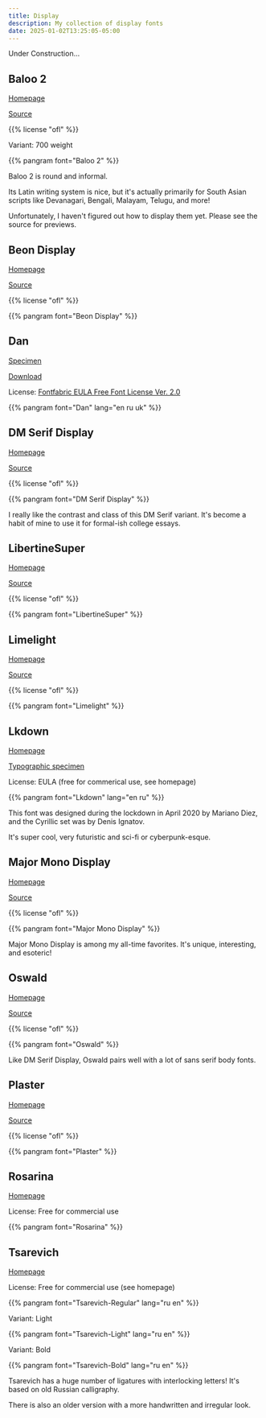 ```yaml
---
title: Display
description: My collection of display fonts
date: 2025-01-02T13:25:05-05:00
---
```


Under Construction...

## Baloo 2

[Homepage](https://fonts.google.com/specimen/Baloo+2)

[Source](https://github.com/EkType/Baloo2)

{{% license "ofl" %}}

<span class="primary">Variant</span>: 700 weight

{{% pangram font="Baloo 2" %}}

Baloo 2 is round and informal.

Its Latin writing system is nice, but it's actually primarily for South Asian scripts
like Devanagari, Bengali, Malayam, Telugu, and more!

Unfortunately, I haven't figured out how to display them yet. Please see the source
for previews.

## Beon Display

[Homepage](https://noirblancrouge.com/fonts/beon-display)

[Source](https://github.com/noirblancrouge/Beon)

{{% license "ofl" %}}

{{% pangram font="Beon Display" %}}

## Dan

[Specimen](https://www.behance.net/gallery/501615/DAN-Free-Font)

[Download](https://localfonts.eu/freefonts/decorative-cyrillic-free-fonts/dan)

License: [Fontfabric EULA Free Font License Ver. 2.0](https://localfonts.eu/wp-content/uploads/2017/12/EULA-Free-Font-License-Ver.-2.0.pdf)

{{% pangram font="Dan" lang="en ru uk" %}}

## DM Serif Display

[Homepage](https://fonts.google.com/specimen/DM+Serif+Display)

[Source](https://github.com/googlefonts/dm-fonts)

{{% license "ofl" %}}

{{% pangram font="DM Serif Display" %}}

I really like the contrast and class of this DM Serif variant.
It's become a habit of mine to use it for formal-ish college essays.

## LibertineSuper

[Homepage](https://noirblancrouge.com/fonts/libertinesuper)

[Source](https://github.com/noirblancrouge/LibertineSuper)

{{% license "ofl" %}}

{{% pangram font="LibertineSuper" %}}

## Limelight

[Homepage](https://fonts.google.com/specimen/Limelight)

[Source](https://github.com/librefonts/limelight)

{{% license "ofl" %}}

{{% pangram font="Limelight" %}}

## Lkdown

[Homepage](https://rostype.com/lkdown)

[Typographic specimen](https://www.behance.net/gallery/95166229/Lkdown-Free-font?locale=en_US)

License: EULA (free for commerical use, see homepage)

{{% pangram font="Lkdown" lang="en ru" %}}

This font was designed during the lockdown in April 2020 by Mariano Diez, and the
Cyrillic set was by Denis Ignatov.

It's super cool, very futuristic and sci-fi or cyberpunk-esque.

## Major Mono Display

[Homepage](https://fonts.google.com/specimen/Major+Mono+Display)

[Source](https://github.com/googlefonts/majormono)

{{% license "ofl" %}}

{{% pangram font="Major Mono Display" %}}

Major Mono Display is among my all-time favorites. It's unique, interesting, and esoteric!

## Oswald

[Homepage](https://fonts.google.com/specimen/Oswald)

[Source](https://github.com/googlefonts/OswaldFont)

{{% license "ofl" %}}

{{% pangram font="Oswald" %}}

Like DM Serif Display, Oswald pairs well with a lot of sans serif body fonts.

## Plaster

[Homepage](https://fonts.google.com/specimen/Plaster)

[Source](https://github.com/SorkinType/Plaster)

{{% license "ofl" %}}

{{% pangram font="Plaster" %}}

## Rosarina

[Homepage](https://www.behance.net/gallery/47054079/Rosarina-Font)

License: Free for commercial use

{{% pangram font="Rosarina" %}}

## Tsarevich

[Homepage](http://www.mishapanfilov.ru/font_tsarevich_en.html)

License: Free for commercial use (see homepage)

{{% pangram font="Tsarevich-Regular" lang="ru en" %}}

<span class="primary">Variant</span>: Light

{{% pangram font="Tsarevich-Light" lang="ru en" %}}

<span class="primary">Variant</span>: Bold

{{% pangram font="Tsarevich-Bold" lang="ru en" %}}

Tsarevich has a huge number of ligatures with interlocking letters! It's based on old
Russian calligraphy.

There is also an older version with a more handwritten and irregular look.
